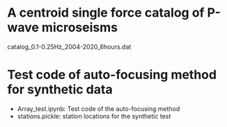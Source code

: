 # A centroid single force catalog of P-wave microseisms
catalog_0.1-0.25Hz_2004-2020_6hours.dat

# Test code of auto-focusing method for synthetic data
* Array_test.ipynb: Test code of the auto-focusing method
* stations.pickle: station locations for the synthetic test
